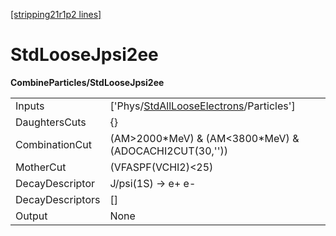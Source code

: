 [[stripping21r1p2 lines]](./stripping21r1p2-index)

# StdLooseJpsi2ee

**CombineParticles/StdLooseJpsi2ee**

|                  |                                                                                                     |
|------------------|-----------------------------------------------------------------------------------------------------|
| Inputs           | ['Phys/[StdAllLooseElectrons](./stripping21r1p2-commonparticles-stdalllooseelectrons)/Particles'] |
| DaughtersCuts    | {}                                                                                                  |
| CombinationCut   | (AM\>2000\*MeV) & (AM\<3800\*MeV) & (ADOCACHI2CUT(30,''))                                           |
| MotherCut        | (VFASPF(VCHI2)\<25)                                                                                 |
| DecayDescriptor  | J/psi(1S) -\> e+ e-                                                                                 |
| DecayDescriptors | []                                                                                                |
| Output           | None                                                                                                |
